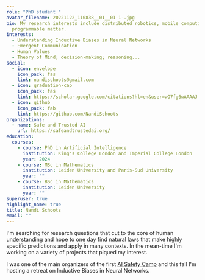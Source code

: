 ```yaml
---
role: "PhD student "
avatar_filename: 20221122_110838__01__01-1-.jpg
bio: My research interests include distributed robotics, mobile computing and
  programmable matter.
interests:
  - Understanding Inductive Biases in Neural Networks
  - Emergent Communication
  - Human Values
  - Theory of Mind; decision-making; reasoning...
social:
  - icon: envelope
    icon_pack: fas
    link: nandischoots@gmail.com
  - icon: graduation-cap
    icon_pack: fas
    link: https://scholar.google.com/citations?hl=en&user=wO7fg6wAAAAJ
  - icon: github
    icon_pack: fab
    link: https://github.com/NandiSchoots
organizations:
  - name: Safe and Trusted AI
    url: https://safeandtrustedai.org/
education:
  courses:
    - course: PhD in Artificial Intelligence
      institution: King's College London and Imperial College London
      year: 2024
    - course: MSc in Mathematics
      institution: Leiden University and Paris-Sud University
      year: ""
    - course: BSc in Mathematics
      institution: Leiden University
      year: ""
superuser: true
highlight_name: true
title: Nandi Schoots
email: ""
---
```

I'm searching for research questions that cut to the core of human understanding and hope to one day find natural laws that make highly specific predictions and apply in many contexts. In the mean-time I'm working on a variety of projects that piqued my interest.

I was one of the main organizers of the first [AI Safety Camp](https://aisafety.camp/) and this fall I'm hosting a retreat on Inductive Biases in Neural Networks.